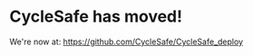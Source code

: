 CycleSafe has moved!
===================

We're now at: https://github.com/CycleSafe/CycleSafe_deploy
